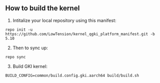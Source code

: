 ## How to build the kernel
1. Intitalize your local repository using this manifest:
```
repo init -u https://github.com/LowTension/kernel_qgki_platform_manifest.git -b 5.10
```
2. Then to sync up:
```
repo sync

```
3. Build GKI kernel:
```
BUILD_CONFIG=common/build.config.gki.aarch64 build/build.sh
